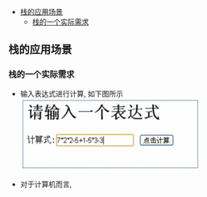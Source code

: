 <!-- TOC -->

- [栈的应用场景](#%E6%A0%88%E7%9A%84%E5%BA%94%E7%94%A8%E5%9C%BA%E6%99%AF)
    - [栈的一个实际需求](#%E6%A0%88%E7%9A%84%E4%B8%80%E4%B8%AA%E5%AE%9E%E9%99%85%E9%9C%80%E6%B1%82)

<!-- /TOC -->

## 栈的应用场景
### 栈的一个实际需求
- 输入表达式进行计算, 如下图所示  
  ![输入表达式图示](../99.images/2020-04-26-15-03-30.png)

- 对于计算机而言, 